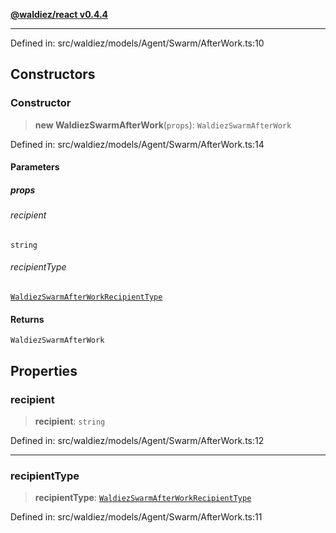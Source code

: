 [**@waldiez/react v0.4.4**](../../README.md)

***

Defined in: src/waldiez/models/Agent/Swarm/AfterWork.ts:10

## Constructors

### Constructor

> **new WaldiezSwarmAfterWork**(`props`): `WaldiezSwarmAfterWork`

Defined in: src/waldiez/models/Agent/Swarm/AfterWork.ts:14

#### Parameters

##### props

###### recipient

`string`

###### recipientType

[`WaldiezSwarmAfterWorkRecipientType`](../type-aliases/WaldiezSwarmAfterWorkRecipientType.md)

#### Returns

`WaldiezSwarmAfterWork`

## Properties

### recipient

> **recipient**: `string`

Defined in: src/waldiez/models/Agent/Swarm/AfterWork.ts:12

***

### recipientType

> **recipientType**: [`WaldiezSwarmAfterWorkRecipientType`](../type-aliases/WaldiezSwarmAfterWorkRecipientType.md)

Defined in: src/waldiez/models/Agent/Swarm/AfterWork.ts:11
